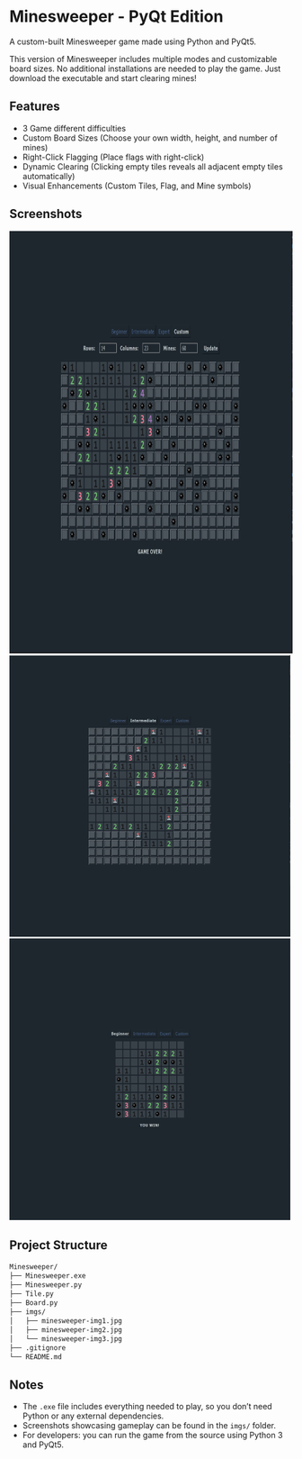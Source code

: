 # Minesweeper - PyQt Edition

A custom-built Minesweeper game made using Python and PyQt5. 

This version of Minesweeper includes multiple modes and customizable board sizes. No additional installations are needed to play the game. Just download the executable and start clearing mines!

## Features

- 3 Game different difficulties
- Custom Board Sizes (Choose your own width, height, and number of mines)
- Right-Click Flagging (Place flags with right-click)
- Dynamic Clearing (Clicking empty tiles reveals all adjacent empty tiles automatically)
- Visual Enhancements (Custom Tiles, Flag, and Mine symbols)

## Screenshots

<p float="left">
  <img src="imgs/minesweeper-img1.jpg" width="800" height="750" />
  <img src="imgs/minesweeper-img2.jpg" width="500" height="500"/>
  <img src="imgs/minesweeper-img3.jpg" width="500" height="500"/>
</p>

## Project Structure

```
Minesweeper/
├── Minesweeper.exe
├── Minesweeper.py
├── Tile.py
├── Board.py
├── imgs/
│   ├── minesweeper-img1.jpg
│   ├── minesweeper-img2.jpg
│   └── minesweeper-img3.jpg
├── .gitignore
└── README.md
```

## Notes

- The `.exe` file includes everything needed to play, so you don’t need Python or any external dependencies.
- Screenshots showcasing gameplay can be found in the `imgs/` folder.
- For developers: you can run the game from the source using Python 3 and PyQt5.
